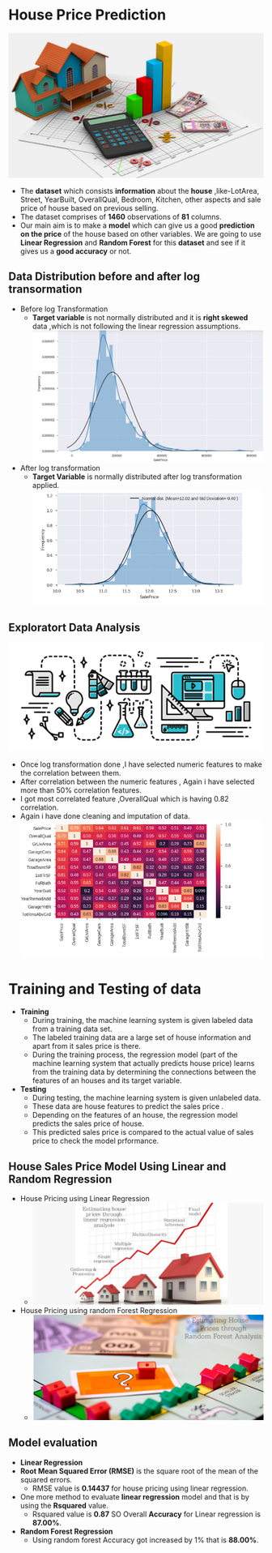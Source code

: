 # House Price Prediction
![image.png](images/house_price.png)
- The __dataset__ which consists __information__ about the __house__ ,like-LotArea, Street, YearBuilt, OverallQual, Bedroom, Kitchen, other aspects and sale price of house based on previous selling.
- The dataset comprises of __1460__ observations of __81__ columns.
- Our main aim is to make a __model__ which can give us a good __prediction on the price__ of the house based on other variables. We are going to use __Linear Regression__ and __Random Forest__ for this __dataset__ and see if it gives us a __good accuracy__ or not.

## Data Distribution before and after log transormation
- Before log Transformation
  - __Target variable__ is not normally distributed and it is __right skewed__ data ,which is not following the linear regression assumptions.
![image.png](images/distribution.png)
- After log transformation
  - __Target Variable__ is normally distributed after log transformation applied.
![image.png](images/normallydistributed.png)

## Exploratort Data Analysis 
![image.jpg](images/eda.jpg)
- Once log transformation done ,I have selected numeric features to make the correlation between them.
- After correlation between the numeric features , Again i have selected more than 50% correlation features.
- I got most correlated feature ,OverallQual which is having 0.82 correlation.
- Again i have done cleaning and imputation of data.
![image.png](images/corr.png)

# Training and Testing of data
- __Training__
  - During training, the machine learning system is given labeled data from a training data set.
  - The labeled training data are a large set of house information and apart from it sales price is there.  
  - During the training process, the regression model (part of the machine learning system that actually predicts house price)  learns from the training data by determining the connections between the features of an houses and its target variable.<br>
- __Testing__
  - During testing, the machine learning system is given unlabeled data.
  - These data are house features to predict the sales price .
  - Depending on the features of an house, the regression model predicts the sales price of house.
  - This predicted sales price is compared to the actual value of sales price to check the model prformance. 

## House Sales Price Model Using Linear and Random Regression 
- House Pricing using Linear Regression
  - ![image.png](images/linear_regression_price.png)
- House Pricing using random Forest Regression
  - ![images.png](images/random_forest.png)
  
 ## Model evaluation
 - __Linear Regression__
  - __Root Mean Squared Error (RMSE)__ is the square root of the mean of the squared errors.
    - RMSE value is __0.14437__ for  house pricing using linear regression.
  - One more method to evaluate __linear regression__ model and that is by using the __Rsquared__ value.
    - Rsquared value is __0.87__
SO Overall __Accuracy__ for Linear regression is __87.00%__.   
- __Random Forest Regression__
  - Using random forest Accuracy got increased by 1% that is __88.00%__.

